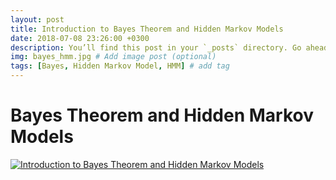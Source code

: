 ```yaml
---
layout: post
title: Introduction to Bayes Theorem and Hidden Markov Models
date: 2018-07-08 23:26:00 +0300
description: You’ll find this post in your `_posts` directory. Go ahead and edit it and re-build the site to see your changes. # Add post description (optional)
img: bayes_hmm.jpg # Add image post (optional)
tags: [Bayes, Hidden Markov Model, HMM] # add tag
---
```

# Bayes Theorem and Hidden Markov Models

[![Introduction to Bayes Theorem and Hidden Markov Models](https://img.youtube.com/vi/kqSzLo9fenk/0.jpg)](https://youtu.be/kqSzLo9fenk)


